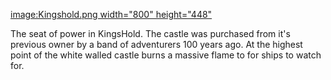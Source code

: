 [image:Kingshold.png width=\"800\"
height=\"448\"](image:Kingshold.png_width="800"_height="448" "wikilink")

The seat of power in KingsHold. The castle was purchased from it\'s
previous owner by a band of adventurers 100 years ago. At the highest
point of the white walled castle burns a massive flame to for ships to
watch for.
